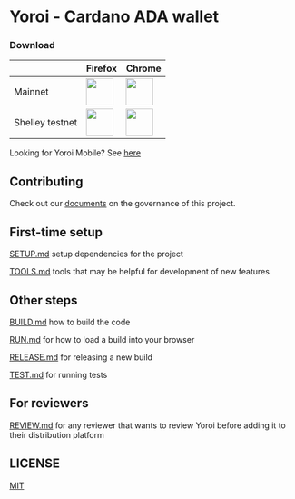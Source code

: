 # Yoroi - Cardano ADA wallet

### Download

|   | Firefox | Chrome |
|---|---|----|
| Mainnet | [<img src="https://pbs.twimg.com/profile_images/1138489258207899648/9_KBUEn7_400x400.jpg" width="48">](https://addons.mozilla.org/en-US/firefox/addon/yoroi/) | [<img src="https://pbs.twimg.com/profile_images/1037025533182193664/aCWlGSZF_400x400.jpg" width="48">](https://chrome.google.com/webstore/detail/yoroi/ffnbelfdoeiohenkjibnmadjiehjhajb) |
| Shelley testnet | [<img src="https://pbs.twimg.com/profile_images/1138489258207899648/9_KBUEn7_400x400.jpg" width="48">](https://addons.mozilla.org/en-US/firefox/addon/yoroi-shelley-testnet/) |[ <img src="https://pbs.twimg.com/profile_images/1037025533182193664/aCWlGSZF_400x400.jpg" width="48">](https://chrome.google.com/webstore/detail/yoroi-shelley-testnet/bioklcnnnpdblghplkifbemcigeanmjn) |

Looking for Yoroi Mobile? See [here](https://github.com/Emurgo/yoroi-mobile)

## Contributing

Check out our [documents](docs/specs/meta) on the governance of this project.

## First-time setup

[SETUP.md](docs/SETUP.md) setup dependencies for the project

[TOOLS.md](docs/TOOLS.md) tools that may be helpful for development of new features

## Other steps

[BUILD.md](docs/BUILD.md) how to build the code

[RUN.md](docs/RUN.md) for how to load a build into your browser

[RELEASE.md](docs/RELEASE.md) for releasing a new build

[TEST.md](docs/TEST.md) for running tests

## For reviewers

[REVIEW.md](docs/REVIEW.md) for any reviewer that wants to review Yoroi before adding it to their distribution platform

## LICENSE

[MIT](LICENSE)
